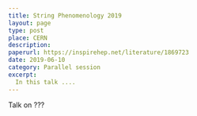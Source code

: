 ```yaml
---
title: String Phenomenology 2019
layout: page
type: post
place: CERN
description: 
paperurl: https://inspirehep.net/literature/1869723
date: 2019-06-10
category: Parallel session
excerpt:
  In this talk ....
---
```



Talk on ???
